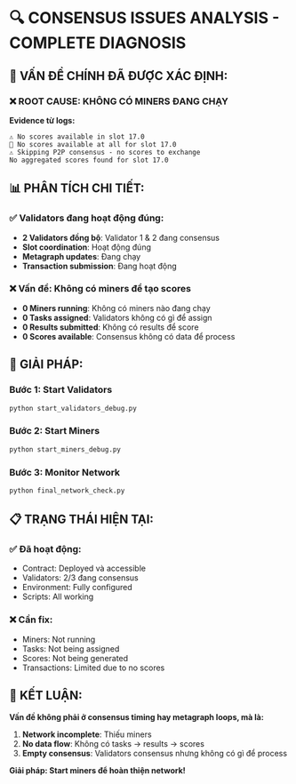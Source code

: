 # 🔍 **CONSENSUS ISSUES ANALYSIS - COMPLETE DIAGNOSIS**

## 🎯 **VẤN ĐỀ CHÍNH ĐÃ ĐƯỢC XÁC ĐỊNH:**

### ❌ **ROOT CAUSE: KHÔNG CÓ MINERS ĐANG CHẠY**

**Evidence từ logs:**
```
⚠️ No scores available in slot 17.0
🚨 No scores available at all for slot 17.0
⚠️ Skipping P2P consensus - no scores to exchange
No aggregated scores found for slot 17.0
```

## 📊 **PHÂN TÍCH CHI TIẾT:**

### ✅ **Validators đang hoạt động đúng:**
- **2 Validators đồng bộ**: Validator 1 & 2 đang consensus
- **Slot coordination**: Hoạt động đúng
- **Metagraph updates**: Đang chạy
- **Transaction submission**: Đang hoạt động

### ❌ **Vấn đề: Không có miners để tạo scores**
- **0 Miners running**: Không có miners nào đang chạy
- **0 Tasks assigned**: Validators không có gì để assign
- **0 Results submitted**: Không có results để score
- **0 Scores available**: Consensus không có data để process

## 🔧 **GIẢI PHÁP:**

### **Bước 1: Start Validators**
```bash
python start_validators_debug.py
```

### **Bước 2: Start Miners** 
```bash
python start_miners_debug.py
```

### **Bước 3: Monitor Network**
```bash
python final_network_check.py
```

## 📋 **TRẠNG THÁI HIỆN TẠI:**

### **✅ Đã hoạt động:**
- Contract: Deployed và accessible
- Validators: 2/3 đang consensus
- Environment: Fully configured
- Scripts: All working

### **❌ Cần fix:**
- Miners: Not running
- Tasks: Not being assigned
- Scores: Not being generated
- Transactions: Limited due to no scores

## 🎯 **KẾT LUẬN:**

**Vấn đề không phải ở consensus timing hay metagraph loops, mà là:**
1. **Network incomplete**: Thiếu miners
2. **No data flow**: Không có tasks → results → scores
3. **Empty consensus**: Validators consensus nhưng không có gì để process

**Giải pháp: Start miners để hoàn thiện network!** 
